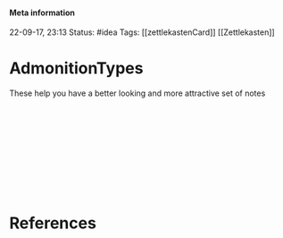 #### Meta information
22-09-17, 23:13
Status: #idea
Tags: [[zettlekastenCard]]  [[Zettlekasten]]




# AdmonitionTypes
These help you have a better looking and more attractive set of notes
```ad-note
```
```ad-abstract
```
```ad-info
```
```ad-tip
```
```ad-success
```
```ad-question
```
```ad-warning
```
```ad-failure
```
```ad-danger
```
```ad-bug
```
```ad-example
```
```ad-quote
```

# References
